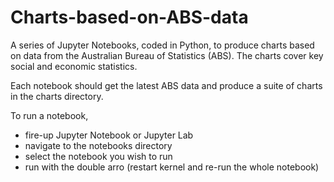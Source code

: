 # Charts-based-on-ABS-data

A series of Jupyter Notebooks, coded in Python, to produce charts
based on data from the Australian Bureau of Statistics (ABS).
The charts cover key social and economic statistics. 

Each notebook should get the latest ABS data and produce a suite of
charts in the charts directory. 

To run a notebook, 
* fire-up Jupyter Notebook or Jupyter Lab
* navigate to the notebooks directory
* select the notebook you wish to run
* run with the double arro (restart kernel and re-run the whole notebook)

